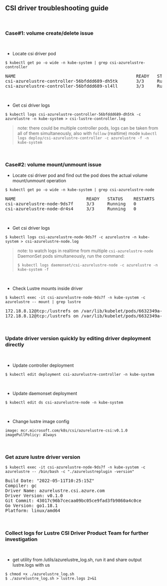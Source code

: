 ## CSI driver troubleshooting guide

&nbsp;

### Case#1: volume create/delete issue

&nbsp;

- Locate csi driver pod

```console
$ kubectl get po -o wide -n kube-system | grep csi-azurelustre-controller
```

<pre>
NAME                                              READY   STATUS    RESTARTS   AGE     IP             NODE
csi-azurelustre-controller-56bfddd689-dh5tk       3/3     Running   0          35s     10.240.0.19    k8s-agentpool-22533604-0
csi-azurelustre-controller-56bfddd689-sl4ll       3/3     Running   0          35s     10.240.0.23    k8s-agentpool-22533604-1
</pre>

&nbsp;

- Get csi driver logs

```console
$ kubectl logs csi-azurelustre-controller-56bfddd689-dh5tk -c azurelustre -n kube-system > csi-lustre-controller.log
```

> note: there could be multiple controller pods, logs can be taken from all of them simultaneously, also with `follow` (realtime) mode
> `kubectl logs deploy/csi-azurelustre-controller -c azurelustre -f -n kube-system`

&nbsp;

### Case#2: volume mount/unmount issue

- Locate csi driver pod and find out the pod does the actual volume mount/unmount operation

```console
$ kubectl get po -o wide -n kube-system | grep csi-azurelustre-node
```

<pre>
NAME                           READY   STATUS    RESTARTS   AGE     IP             NODE
csi-azurelustre-node-9ds7f     3/3     Running   0          7m4s    10.240.0.35    k8s-agentpool-22533604-1
csi-azurelustre-node-dr4s4     3/3     Running   0          7m4s    10.240.0.4     k8s-agentpool-22533604-0
</pre>

&nbsp;

- Get csi driver logs

```console
$ kubectl logs csi-azurelustre-node-9ds7f -c azurelustre -n kube-system > csi-azurelustre-node.log
```

> note: to watch logs in realtime from multiple `csi-azurelustre-node` DaemonSet pods simultaneously, run the command:
>
> ```console
> $ kubectl logs daemonset/csi-azurelustre-node -c azurelustre -n kube-system -f
> ```

&nbsp;

- Check Lustre mounts inside driver

```console
$ kubectl exec -it csi-azurelustre-node-9ds7f -n kube-system -c azurelustre -- mount | grep lustre
```

<pre>
172.18.8.12@tcp:/lustrefs on /var/lib/kubelet/pods/6632349a-05fd-466f-bc8a-8946617089ce/volumes/kubernetes.io~csi/pvc-841498d9-fa63-418c-8cc7-d94ec27f2ee2/mount type lustre (rw,flock,lazystatfs,encrypt)
172.18.8.12@tcp:/lustrefs on /var/lib/kubelet/pods/6632349a-05fd-466f-bc8a-8946617089ce/volumes/kubernetes.io~csi/pvc-841498d9-fa63-418c-8cc7-d94ec27f2ee2/mount type lustre (rw,flock,lazystatfs,encrypt)
</pre>

&nbsp;
&nbsp;

### Update driver version quickly by editing driver deployment directly

&nbsp;

- Update controller deployment

```console
$ kubectl edit deployment csi-azurelustre-controller -n kube-system
```

&nbsp;

- Update daemonset deployment

```console
$ kubectl edit ds csi-azurelustre-node -n kube-system
```

&nbsp;

- Change lustre image config

```console
image: mcr.microsoft.com/k8s/csi/azurelustre-csi:v0.1.0
imagePullPolicy: Always
```

&nbsp;
&nbsp;

### Get azure lustre driver version

```console
$ kubectl exec -it csi-azurelustre-node-9ds7f -n kube-system -c azurelustre -- /bin/bash -c "./azurelustreplugin -version"
```

<pre>
Build Date: "2022-05-11T10:25:15Z"
Compiler: gc
Driver Name: azurelustre.csi.azure.com
Driver Version: v0.1.0
Git Commit: 43017c96b7cecaa09bc05ce9fad3fb9860a4c0ce
Go Version: go1.18.1
Platform: linux/amd64
</pre>

&nbsp;
&nbsp;

### Collect logs for Lustre CSI Driver Product Team for further investigation

&nbsp;

- get utility from /utils/azurelustre_log.sh, run it and share output lustre.logs with us
  
```console
$ chmod +x ./azurelustre_log.sh
$ ./azurelustre_log.sh > lustre.logs 2>&1
```

